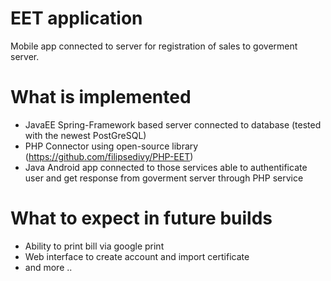 # EET application
Mobile app connected to server for registration of sales to goverment server.

# What is implemented
- JavaEE Spring-Framework based server connected to database (tested with the newest PostGreSQL)
- PHP Connector using open-source library (https://github.com/filipsedivy/PHP-EET)
- Java Android app connected to those services able to authentificate user and get response from goverment server through PHP service

# What to expect in future builds
- Ability to print bill via google print
- Web interface to create account and import certificate
- and more ..
